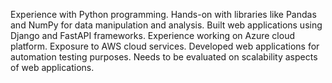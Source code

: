 Experience with Python programming.
Hands-on with libraries like Pandas and NumPy for data manipulation and analysis.
Built web applications using Django and FastAPI frameworks.
Experience working on Azure cloud platform.
Exposure to AWS cloud services.
Developed web applications for automation testing purposes.
Needs to be evaluated on scalability aspects of web applications.